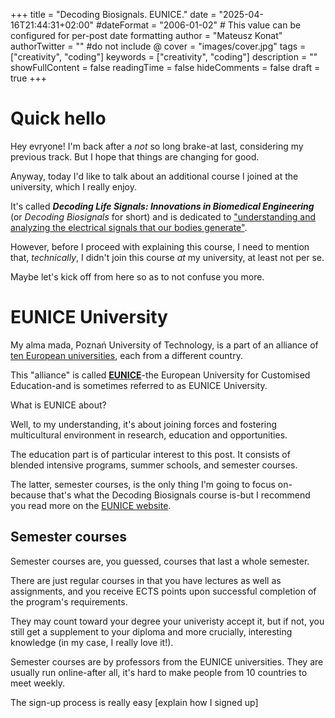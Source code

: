 +++
title = "Decoding Biosignals. EUNICE."
date = "2025-04-16T21:44:31+02:00"
#dateFormat = "2006-01-02" # This value can be configured for per-post date formatting
author = "Mateusz Konat"
authorTwitter = "" #do not include @
cover = "images/cover.jpg"
tags = ["creativity", "coding"]
keywords = ["creativity", "coding"]
description = ""
showFullContent = false
readingTime = false
hideComments = false
draft = true
+++

# Quick hello

Hey evryone! I'm back after a _not_ so long brake-at last, considering my previous track. But I hope that things are changing for good.

Anyway, today I'd like to talk about an additional course I joined at the university, which I really enjoy. 

It's called **_Decoding Life Signals: Innovations in Biomedical Engineering_** (or _Decoding Biosignals_ for short) and is dedicated to ["understanding and analyzing the electrical signals that our bodies generate"](https://github.com/SIPPRE/DecodingLifeSignals/tree/main?tab=readme-ov-file#course-description).

However, before I proceed with explaining this course, I need to mention that, _technically_, I didn't join this course _at_ my university, at least not per se. 

Maybe let's kick off from here so as to not confuse you more.

# EUNICE University

My alma mada, Poznań University of Technology, is a part of an alliance of [ten European universities](https://eunice-university.eu/home/campus/), each from a different country.

This "alliance" is called [**EUNICE**](https://eunice-university.eu/home/mission/)-the European University for Customised Education-and is sometimes referred to as EUNICE University.

What is EUNICE about?

Well, to my understanding, it's about joining forces and fostering multicultural environment in research, education and opportunities.

The education part is of particular interest to this post. It consists of blended intensive programs, summer schools, and semester courses.

The latter, semester courses, is the only thing I'm going to focus on-because that's what the Decoding Biosignals course is-but I recommend you read more on the [EUNICE website](https://eunice-university.eu).

## Semester courses
Semester courses are, you guessed, courses that last a whole semester.

There are just regular courses in that you have lectures as well as assignments, and you receive ECTS points upon successful completion of the program's requirements.

They may count toward your degree your univeristy accept it, but if not, you still get a supplement to your diploma and more crucially, interesting knowledge (in my case, I really love it!). 

Semester courses are by professors from the EUNICE universities. They are usually run online-after all, it's hard to make people from 10 countries to meet weekly.

The sign-up process is really easy [explain how I signed up]
